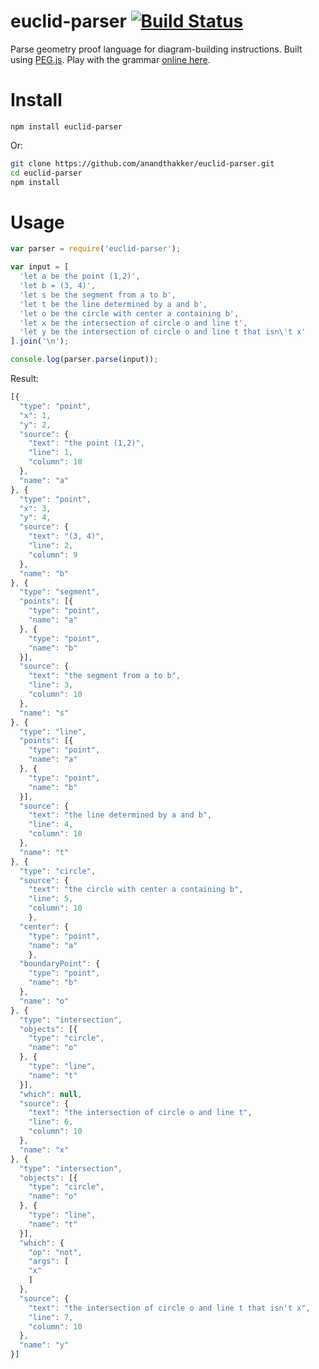 euclid-parser [![Build Status](https://travis-ci.org/anandthakker/euclid-parser.svg?branch=master)](https://travis-ci.org/anandthakker/euclid-parser)
=============

Parse geometry proof language for diagram-building instructions.  Built using
[PEG.js](http://pegjs.majda.cz/).  Play with the grammar [online here](http://peg.arcanis.fr/3KpPND/1/).

# Install

`npm install euclid-parser`

Or:

```bash
git clone https://github.com/anandthakker/euclid-parser.git
cd euclid-parser
npm install
```

# Usage

```javascript
var parser = require('euclid-parser');

var input = [
  'let a be the point (1,2)',
  'let b = (3, 4)',
  'let s be the segment from a to b',
  'let t be the line determined by a and b',
  'let o be the circle with center a containing b',
  'let x be the intersection of circle o and line t',
  'let y be the intersection of circle o and line t that isn\'t x'
].join('\n');

console.log(parser.parse(input));
```

Result:

```javascript
[{
  "type": "point",
  "x": 1,
  "y": 2,
  "source": {
    "text": "the point (1,2)",
    "line": 1,
    "column": 10
  },
  "name": "a"
}, {
  "type": "point",
  "x": 3,
  "y": 4,
  "source": {
    "text": "(3, 4)",
    "line": 2,
    "column": 9
  },
  "name": "b"
}, {
  "type": "segment",
  "points": [{
    "type": "point",
    "name": "a"
  }, {
    "type": "point",
    "name": "b"
  }],
  "source": {
    "text": "the segment from a to b",
    "line": 3,
    "column": 10
  },
  "name": "s"
}, {
  "type": "line",
  "points": [{
    "type": "point",
    "name": "a"
  }, {
    "type": "point",
    "name": "b"
  }],
  "source": {
    "text": "the line determined by a and b",
    "line": 4,
    "column": 10
  },
  "name": "t"
}, {
  "type": "circle",
  "source": {
    "text": "the circle with center a containing b",
    "line": 5,
    "column": 10
    },
  "center": {
    "type": "point",
    "name": "a"
    },
  "boundaryPoint": {
    "type": "point",
    "name": "b"
  },
  "name": "o"
}, {
  "type": "intersection",
  "objects": [{
    "type": "circle",
    "name": "o"
  }, {
    "type": "line",
    "name": "t"
  }],
  "which": null,
  "source": {
    "text": "the intersection of circle o and line t",
    "line": 6,
    "column": 10
  },
  "name": "x"
}, {
  "type": "intersection",
  "objects": [{
    "type": "circle",
    "name": "o"
  }, {
    "type": "line",
    "name": "t"
  }],
  "which": {
    "op": "not",
    "args": [
    "x"
    ]
  },
  "source": {
    "text": "the intersection of circle o and line t that isn't x",
    "line": 7,
    "column": 10
  },
  "name": "y"
}]

```

